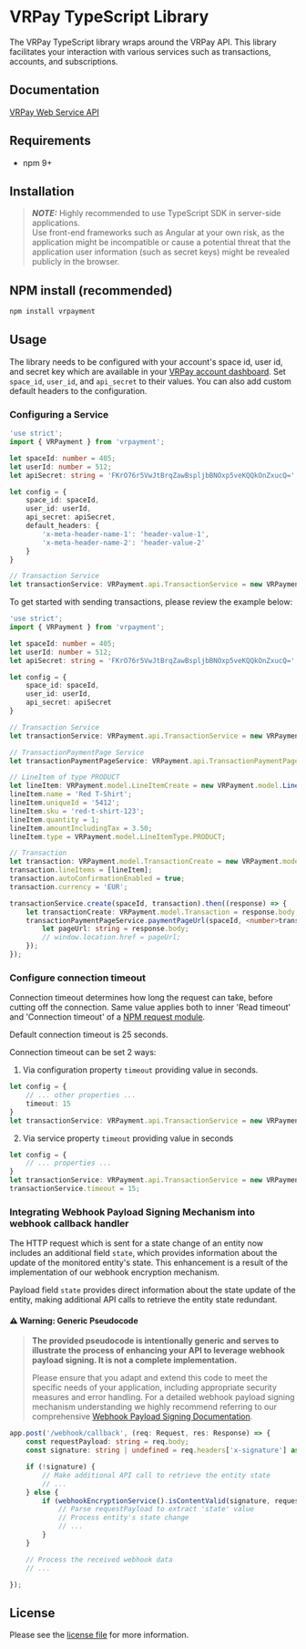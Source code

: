 # VRPay TypeScript Library

The VRPay TypeScript library wraps around the VRPay API. This library facilitates your interaction with various
services such as transactions, accounts, and subscriptions.

## Documentation

[VRPay Web Service API](https://gateway.vr-payment.de/doc/api/web-service)

## Requirements

- npm 9+

## Installation

> **_NOTE:_** Highly recommended to use TypeScript SDK in server-side applications.<br>
> Use front-end frameworks such as Angular at your own risk, as the application might be incompatible or cause a potential
> threat that the application user information (such as secret keys) might be revealed publicly in the browser.

## NPM install (recommended)

```sh
npm install vrpayment
```

## Usage

The library needs to be configured with your account's space id, user id, and secret key which are available in
your [VRPay
account dashboard](https://gateway.vr-payment.de/account/select). Set `space_id`, `user_id`, and `api_secret` to their values.
You can also add custom default headers to the configuration.

### Configuring a Service

```typescript
'use strict';
import { VRPayment } from 'vrpayment';

let spaceId: number = 405;
let userId: number = 512;
let apiSecret: string = 'FKrO76r5VwJtBrqZawBspljbBNOxp5veKQQkOnZxucQ=';

let config = {
    space_id: spaceId,
    user_id: userId,
    api_secret: apiSecret,
    default_headers: {
        'x-meta-header-name-1': 'header-value-1',
        'x-meta-header-name-2': 'header-value-2'
    }
}

// Transaction Service
let transactionService: VRPayment.api.TransactionService = new VRPayment.api.TransactionService(config);

```

To get started with sending transactions, please review the example below:

```typescript
'use strict';
import { VRPayment } from 'vrpayment';

let spaceId: number = 405;
let userId: number = 512;
let apiSecret: string = 'FKrO76r5VwJtBrqZawBspljbBNOxp5veKQQkOnZxucQ=';

let config = {
    space_id: spaceId,
    user_id: userId,
    api_secret: apiSecret
}

// Transaction Service
let transactionService: VRPayment.api.TransactionService = new VRPayment.api.TransactionService(config);

// TransactionPaymentPage Service
let transactionPaymentPageService: VRPayment.api.TransactionPaymentPageService = new VRPayment.api.TransactionPaymentPageService(config);

// LineItem of type PRODUCT
let lineItem: VRPayment.model.LineItemCreate = new VRPayment.model.LineItemCreate();
lineItem.name = 'Red T-Shirt';
lineItem.uniqueId = '5412';
lineItem.sku = 'red-t-shirt-123';
lineItem.quantity = 1;
lineItem.amountIncludingTax = 3.50;
lineItem.type = VRPayment.model.LineItemType.PRODUCT;

// Transaction
let transaction: VRPayment.model.TransactionCreate = new VRPayment.model.TransactionCreate();
transaction.lineItems = [lineItem];
transaction.autoConfirmationEnabled = true;
transaction.currency = 'EUR';

transactionService.create(spaceId, transaction).then((response) => {
    let transactionCreate: VRPayment.model.Transaction = response.body;
    transactionPaymentPageService.paymentPageUrl(spaceId, <number>transactionCreate.id).then(function (response) {
        let pageUrl: string = response.body;
        // window.location.href = pageUrl;
    });
});

```

### Configure connection timeout

Connection timeout determines how long the request can take, before cutting off the connection. Same value applies both
to inner 'Read timeout' and 'Connection timeout' of a [NPM request module](https://www.npmjs.com/package/request).

Default connection timeout is 25 seconds.

Connection timeout can be set 2 ways:

1. Via configuration property `timeout` providing value in seconds.

```typescript
let config = {
    // ... other properties ...
    timeout: 15
}
let transactionService: VRPayment.api.TransactionService = new VRPayment.api.TransactionService(config);
```

2. Via service property `timeout` providing value in seconds

```typescript
let config = {
    // ... properties ...
}
let transactionService: VRPayment.api.TransactionService = new VRPayment.api.TransactionService(config);
transactionService.timeout = 15;
```

### Integrating Webhook Payload Signing Mechanism into webhook callback handler

The HTTP request which is sent for a state change of an entity now includes an additional field `state`, which provides
information about the update of the monitored entity's state. This enhancement is a result of the implementation of our
webhook encryption mechanism.

Payload field `state` provides direct information about the state update of the entity, making additional API calls to
retrieve the entity state redundant.

#### ⚠️ Warning: Generic Pseudocode

> **The provided pseudocode is intentionally generic and serves to illustrate the process of enhancing your API to
leverage webhook payload signing. It is not a complete implementation.**
>
> Please ensure that you adapt and extend this code to meet the specific needs of your application, including
> appropriate security measures and error handling.
> For a detailed webhook payload signing mechanism understanding we highly recommend referring to our comprehensive
[Webhook Payload Signing Documentation](https://gateway.vr-payment.de/doc/webhooks#_webhook_payload_signing_mechanism).

```typescript
app.post('/webhook/callback', (req: Request, res: Response) => {
    const requestPayload: string = req.body;
    const signature: string | undefined = req.headers['x-signature'] as string;

    if (!signature) {
        // Make additional API call to retrieve the entity state
        // ...
    } else {
        if (webhookEncryptionService().isContentValid(signature, requestPayload)) {
            // Parse requestPayload to extract 'state' value
            // Process entity's state change
            // ...
        }
    }

    // Process the received webhook data
    // ...

});
```

## License

Please see the [license file](https://github.com/vr-payment/typescript-sdk/blob/master/LICENSE) for more
information.